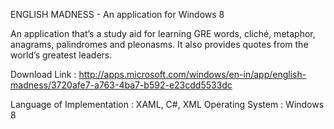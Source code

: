 ENGLISH MADNESS - An application for Windows 8

An application that’s a study aid for learning GRE words, cliché, metaphor, anagrams, 
palindromes and pleonasms. It also provides quotes from the world’s greatest leaders.

Download Link : http://apps.microsoft.com/windows/en-in/app/english-madness/3720afe7-a763-4ba7-b592-e23cdd5533dc

Language of Implementation : XAML, C#, XML
Operating System : Windows 8

